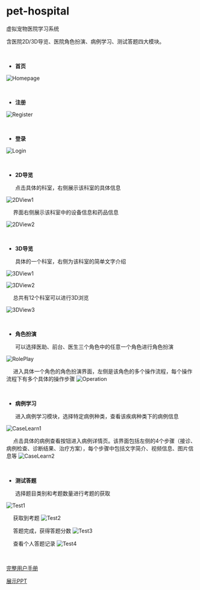 # pet-hospital
虚拟宠物医院学习系统

含医院2D/3D导览、医院角色扮演、病例学习、测试答题四大模块。

&ensp;

- **首页**

![Homepage](https://raw.githubusercontent.com/fawks96/pet-hospital/master/Demo/Homepage.png)

&ensp;

- **注册**

![Register](https://raw.githubusercontent.com/fawks96/pet-hospital/master/Demo/Register.png)

&ensp;

- **登录**

![Login](https://raw.githubusercontent.com/fawks96/pet-hospital/master/Demo/Login.png)

&ensp;

- **2D导览**

  点击具体的科室，右侧展示该科室的具体信息

![2DView1](https://raw.githubusercontent.com/fawks96/pet-hospital/master/Demo/2DView1.png)

&emsp;  界面右侧展示该科室中的设备信息和药品信息

![2DView2](https://raw.githubusercontent.com/fawks96/pet-hospital/master/Demo/2DView2.png)

&ensp;

- **3D导览**

  具体的一个科室，右侧为该科室的简单文字介绍

![3DView1](https://raw.githubusercontent.com/fawks96/pet-hospital/master/Demo/3DView1.png)

![3DView2](https://raw.githubusercontent.com/fawks96/pet-hospital/master/Demo/3DView2.png)

&emsp;  总共有12个科室可以进行3D浏览

![3DView3](https://raw.githubusercontent.com/fawks96/pet-hospital/master/Demo/3DView3.png)


&ensp;

- **角色扮演**

  可以选择医助、前台、医生三个角色中的任意一个角色进行角色扮演

![RolePlay](https://raw.githubusercontent.com/fawks96/pet-hospital/master/Demo/RolePlay.png)

&emsp;  进入具体一个角色的角色扮演界面，左侧是该角色的多个操作流程，每个操作流程下有多个具体的操作步骤
![Operation](https://raw.githubusercontent.com/fawks96/pet-hospital/master/Demo/Operation.png)

&ensp;

- **病例学习**

  进入病例学习模块，选择特定病例种类，查看该疾病种类下的病例信息

![CaseLearn1](https://raw.githubusercontent.com/fawks96/pet-hospital/master/Demo/CaseLearn1.jpg)

&emsp;  点击具体的病例查看按钮进入病例详情页。该界面包括左侧的4个步骤（接诊、病例检查、诊断结果、治疗方案），每个步骤中包括文字简介、视频信息、图片信息等
![CaseLearn2](https://raw.githubusercontent.com/fawks96/pet-hospital/master/Demo/CaseLearn2.png)

&ensp;

- **测试答题**

  选择题目类别和考题数量进行考题的获取

![Test1](https://raw.githubusercontent.com/fawks96/pet-hospital/master/Demo/Test1.png)

&emsp;  获取到考题
![Test2](https://raw.githubusercontent.com/fawks96/pet-hospital/master/Demo/Test2.png)

&emsp;  答题完成，获得答题分数
![Test3](https://raw.githubusercontent.com/fawks96/pet-hospital/master/Demo/Test3.png)

&emsp;  查看个人答题记录
![Test4](https://raw.githubusercontent.com/fawks96/pet-hospital/master/Demo/Test4.png)

&ensp;

[完整用户手册](https://github.com/fawks96/pet-hospital/blob/master/Demo/%E7%94%A8%E6%88%B7%E6%89%8B%E5%86%8C.pdf)

[展示PPT](https://github.com/fawks96/pet-hospital/blob/master/Demo/Pet%20Hospital%E9%A1%B9%E7%9B%AE%E5%B1%95%E7%A4%BA.pptx)
